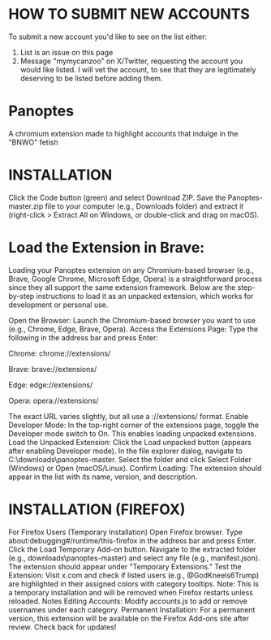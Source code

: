 # HOW TO SUBMIT NEW ACCOUNTS
To submit a new account you'd like to see on the list either:
1. List is an issue on this page
2. Message "mymycanzoo" on X/Twitter, requesting the account you would like listed.
I will vet the account, to see that they are legitimately deserving to be listed before adding them.

# Panoptes
A chromium extension made to highlight accounts that indulge in the "BNWO" fetish

# INSTALLATION
Click the Code button (green) and select Download ZIP.
Save the Panoptes-master.zip file to your computer (e.g., Downloads folder) and extract it (right-click > Extract All on Windows, or double-click and drag on macOS).

# Load the Extension in Brave:
Loading your Panoptes extension on any Chromium-based browser (e.g., Brave, Google Chrome, Microsoft Edge, Opera) is a straightforward process since they all support the same extension framework. Below are the step-by-step instructions to load it as an unpacked extension, which works for development or personal use.

Open the Browser:
Launch the Chromium-based browser you want to use (e.g., Chrome, Edge, Brave, Opera).
Access the Extensions Page:
Type the following in the address bar and press Enter:

Chrome: chrome://extensions/

Brave: brave://extensions/

Edge: edge://extensions/

Opera: opera://extensions/

The exact URL varies slightly, but all use a ://extensions/ format.
Enable Developer Mode:
In the top-right corner of the extensions page, toggle the Developer mode switch to On. This enables loading unpacked extensions.
Load the Unpacked Extension:
Click the Load unpacked button (appears after enabling Developer mode).
In the file explorer dialog, navigate to C:\downloads\panoptes-master.
Select the folder and click Select Folder (Windows) or Open (macOS/Linux).
Confirm Loading:
The extension should appear in the list with its name, version, and description.


# INSTALLATION (FIREFOX)
For Firefox Users (Temporary Installation)
Open Firefox browser.
Type about:debugging#/runtime/this-firefox in the address bar and press Enter.
Click the Load Temporary Add-on button.
Navigate to the extracted folder (e.g., downloads\panoptes-master) and select any file (e.g., manifest.json).
The extension should appear under "Temporary Extensions."
Test the Extension:
Visit x.com and check if listed users (e.g., @GodKneels6Trump) are highlighted in their assigned colors with category tooltips.
Note: This is a temporary installation and will be removed when Firefox restarts unless reloaded.
Notes
Editing Accounts: Modify accounts.js to add or remove usernames under each category.
Permanent Installation: For a permanent version, this extension will be available on the Firefox Add-ons site after review. Check back for updates!
